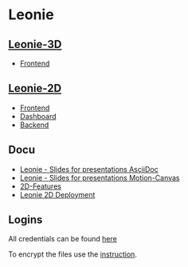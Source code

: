 # Leonie

## [Leonie-3D](https://student.cloud.htl-leonding.ac.at/d.pavelescu/3d)

- [Frontend](https://student.cloud.htl-leonding.ac.at/d.pavelescu/3d)

## [Leonie-2D](https://student.cloud.htl-leonding.ac.at/d.pavelescu/)

- [Frontend](https://student.cloud.htl-leonding.ac.at/d.pavelescu/frontend)
- [Dashboard](https://student.cloud.htl-leonding.ac.at/d.pavelescu/dashboard)
- [Backend](https://student.cloud.htl-leonding.ac.at/d.pavelescu/backend)

## Docu 

- [Leonie - Slides for presentations AsciiDoc](https://expert-umbrella-dd291a82.pages.github.io/)
- [Leonie - Slides for presentations Motion-Canvas](https://htblaleonie.github.io/leonie-documentation/pres.html)
- [2D-Features](https://htblaleonie.github.io/leonie-documentation/2D-Documentation/features.html)
- [Leonie 2D Deployment](https://htblaleonie.github.io/leonie-2d/)
## Logins

All credentials can be found [here](https://github.com/htblaleonie/leonie-documentation/blob/master/Accounts.md.gpg)

To encrypt the files use the [instruction](https://github.com/htblaleonie/leonie-documentation/blob/master/File%20Encryption/file-encryption.md).
